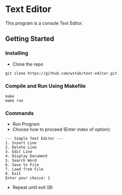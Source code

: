 # Text Editor

This program is a console Text Editor.

## Getting Started

### Installing

* Clone the repo
```
git clone https://github.com/wstab/text-editor.git
```

### Compile and Run Using Makefile

```
make
make run
```

### Commands

* Run Program
* Choose how to proceed (Enter index of option):
```
--- Simple Text Editor ---
1. Insert Line
2. Delete Line
3. Edit Line
4. Display Document
5. Search Word
6. Save to File
7. Load from File
8. Exit
Enter your choice: 1
```
* Repeat until exit (8)
